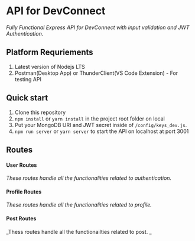 # API for DevConnect
_Fully Functional Express API for DevConnect with input validation and JWT Authentication._

## Platform Requriements

1. Latest version of Nodejs LTS
2. Postman(Desktop App) or ThunderClient(VS Code Extension) - For testing API

## Quick start

1. Clone this repository
2. `npm install` or `yarn install` in the project root folder on local
3. Put your MongoDB URI and JWT secret inside of `/config/keys_dev.js`.
4. `npm run server` or `yarn server` to start the API on localhost at port 3001

## Routes

#### User Routes
_These routes handle all the functionalities related to authentication._

#### Profile Routes
_These routes handle all the functionalities related to profile._

#### Post Routes
_Thess routes handle all the functionailties related to post. _
